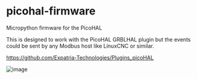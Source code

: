 # picohal-firmware
Micropython firmware for the PicoHAL

This is designed to work with the PicoHAL GRBLHAL plugin but the events could be sent by any Modbus host like LinuxCNC or similar.

https://github.com/Expatria-Technologies/Plugins_picoHAL

![image](https://user-images.githubusercontent.com/6061539/231018581-1974299b-c9b4-4d08-97c4-3cec5879b206.png)
